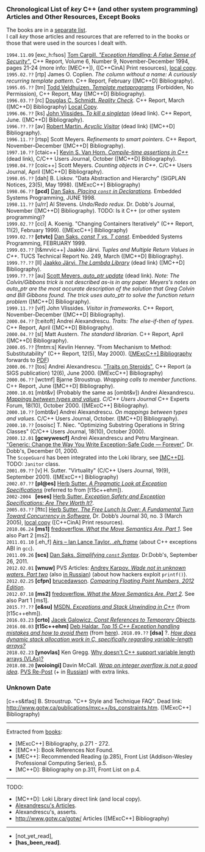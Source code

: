 ### Chronological List of _key_ C++ (and other system programming) Articles and Other Resources, Except Books
The books are in a [separate list](https://github.com/kuzminrobin/code_review_notes/blob/master/book_list.md).  
I call _key_ those articles and resources that are referred to in the books or those that were used in the sources I dealt with.  

`1994.11.09` [exc_h:fsos] [Tom Cargill. _"Exception Handling: A False Sense of Security"_](http://ptgmedia.pearsoncmg.com/images/020163371x/supplements/Exception_Handling_Article.html), C++ Report, Volume 6, Number 9, November-December 1994, pages 21-24 (more info: [MEC++]), ([C++CinA] Print resources), [local copy](https://github.com/kuzminrobin/code_review_notes/blob/master/local_copies/Exception_Handling_Article.html).  
`1995.02.??` [rtp] James O. Coplien. _The column without a name: A curiously recurring template pattern_. C++ Report, February ([MC++D] Bibliography).  
`1995.05.??` [tm] [Todd Veldhuizen. _Template metaprograms_](http://extreme.indiana.edu/~tveldhui/papers/Template-Metaprograms/meta-art.html) (Forbidden, No Permission), C++ Report, May ([MC++D] Bibliography).  
`1996.03.??` [rc] [Douglas C. Schmidt. _Reality Check_](http://www.cs.wustl.edu/~schmidt/editorial-3.html). C++ Report, March ([MC++D] Bibliography) [Local Copy](https://github.com/kuzminrobin/code_review_notes/blob/master/local_copies/Reality_Check_Cpp_Report.html).  
`1996.06.??` [ks] [John Vlissides. _To kill a singleton_](http://www.stat.cmu.edu/~lamj/sigs/c++-report/cppr9606.c.vlissides.html) (dead link). C++ Report, June. ([MC++D] Bibliography).  
`1996.??.??` [av] [Robert Martin. _Acyclic Visitor_](http://objectmentor.com/publications/acv.pdf) (dead link) ([MC++D] Bibliography).  
`1996.11.??` [rtsp] Scott Meyers. _Refinements to smart pointers_. C++ Report, November–December ([MC++D] Bibliography).  
`1997.10.??` [ctaic++] [Kevin S. Van Horn. _Compile-time assertions in C++_](http://www.xmission.com/~ksvhsoft/ctassert/ctassert.html) (dead link), C/C++ Users Journal, October ([MC++D] Bibliography).  
`1998.04.??` [coic++] Scott Meyers. _Counting objects in C++_. C/C++ Users Journal, April ([MC++D] Bibliography).  
`1998.05.??` [dah] B. Liskov. "Data Abstraction and Hierarchy" (SIGPLAN Notices, 23(5), May 1998).  ([MExcC++] Bibliography)  
`1998.06.??` <a name="pcd"></a> __[pcd]__ [Dan Saks. _Placing `const` in Declarations_](https://www.dansaks.com/articles/1998-06%20Placing%20const%20in%20Declarations.pdf). Embedded Systems Programming, JUNE 1998.  
`1998.11.??` [u/rr] Al Stevens. _Undo/Redo redux_. Dr. Dobb's Journal, November ([MC++D] Bibliography). TODO: Is it C++ (or other system programming)?  
`1999.02.??` [cci] A. Koenig. "Changing Containers Iteratively" (C++ Report, 11(2), February 1999). ([MExcC++] Bibliography)  
`1999.02.??` <a name="ctvtc"></a> __[ctvtc]__ [Dan Saks. _const T vs. T const_](http://www.dansaks.com/articles/1999-02%20const%20T%20vs%20T%20const.pdf). Embedded Systems Programming, FEBRUARY 1999.  
`1999.03.??` [t&mrvic++] Jaakko Järvi. _Tuples and Multiple Return Values in C++_. TUCS Technical Report No. 249, March ([MC++D] Bibliography).  
`1999.??.??` [ll] [Jaakko Järvi. _The Lambda Library_](http://lambda.cs.utu.fi) (dead link) ([MC++D] Bibliography).  
`1999.??.??` [au] [Scott Meyers. _auto_ptr update_](http://www.awl.com/cseng/titles/0-201-63371-X/auto_ptr.html) (dead link). _Note: The Colvin/Gibbons trick is not described as-is in any paper. Meyers's notes on auto_ptr are the most accurate description of the solution that Greg Colvin and Bill Gibbons found. The trick uses auto_ptr to solve the function return problem_ ([MC++D] Bibliography).  
`1999.11.??` [vif] John Vlissides. _Visitor in frameworks_. C++ Report, November–December ([MC++D] Bibliography).  
`2000.04.??` [t:eitoft] Andrei Alexandrescu. _Traits: The else-if-then of types_. C++ Report, April ([MC++D] Bibliography).  
`2000.04.??` [sl] Matt Austern. _The standard librarian_. C++ Report, April ([MC++D] Bibliography).  
`2000.05.??` [fmtm:s] Kevlin Henney. "From Mechanism to Method: Substitutability" (C++ Report, 12(5), May 2000). ([[MExcC++] Bibliography](http://www.gotw.ca/publications/mxc++/kh_substitutability.htm) forwards to [PDF](http://www.two-sdg.demon.co.uk/curbralan/papers/Substitutability.pdf))  
`2000.06.??` [tos] Andrei Alexandrescu. ["Traits on Steroids"](http://erdani.com/publications/traits_on_steroids.html), C++ Report (a SIGS publication) 12(6), June 2000. ([MExcC++] Bibliography)  
`2000.06.??` [wctmf] Bjarne Stroustrup. _Wrapping calls to member functions_. C++ Report, June ([MC++D] Bibliography).  
`2000.10.01` [mbt&v] (Probably the same as [ombt&v]) Andrei Alexandrescu. [_Mappings between types and values_](http://www.drdobbs.com/genericprogramming-mappings-between-type/184403750). _C/C++ Users Journal_ C++ Experts Forum, 18(10), October 2000. ([MExcC++] Bibliography).  
`2000.10.??` [ombt&v] Andrei Alexandrescu. _On mappings between types and values_. C/C++ Users Journal, October. ([MC++D] Bibliography).  
`2000.10.??` [osoisc] T. Niec. "Optimizing Substring Operations in String Classes" (C/C++ Users Journal, 18(10), October 2000).  
`2000.12.01` <a name="gcwywescf"></a> __[gcwywescf]__ Andrei Alexandrescu and Petru Marginean. ["Generic: Change the Way You Write Exception-Safe Code — Forever"](http://www.drdobbs.com/cpp/generic-change-the-way-you-write-excepti/184403758). Dr. Dobb's, December 01, 2000.  
The `ScopeGuard` has been integrated into the Loki library, see [[MC++D]](https://github.com/kuzminrobin/code_review_notes/blob/master/book_list.md#[MC++D]).  
TODO: `Janitor` class.  
`2001.09.??` [v] H. Sutter. "Virtuality" (C/C++ Users Journal, 19(9), September 2001).  ([MExcC++] Bibliography)  
`2002.07.??` <a name="pl@es"></a> __[pl@es]__ [Herb Sutter. _A Pragmatic Look at Exception Specifications_](http://www.gotw.ca/publications/mill22.htm) (referred to from [t15c++ehm]).  
`2002-2004 ` <a name="eses"></a> __[eses]__ [Herb Sutter. _Exception Safety and Exception Specifications: Are They Worth It?_](http://www.gotw.ca/gotw/082.htm).  
`2005.03.??` [fttc] [Herb Sutter. _The Free Lunch Is Over: A Fundamental Turn Toward Concurrency in Software_](http://www.gotw.ca/publications/concurrency-ddj.htm), Dr. Dobb’s Journal 30, no. 3 (March 2005), [local copy](https://github.com/kuzminrobin/code_review_notes/blob/master/local_copies/turn_toward_concurrency.tar.bz2) ([C++CinA] Print resources).  
`2010.06.24` <a name="ms1"></a> __[ms1]__ [fredoverflow. _What the Move Semantics Are. Part 1_](https://stackoverflow.com/a/3109981/6362941). See also Part 2 [ms2].  
`2011.01.10` <a name=".eh_f"></a> [.eh_f] [Airs – Ian Lance Taylor. _.eh_frame_](https://www.airs.com/blog/archives/460) (about C++ exceptions ABI in `gcc`).  
`2011.09.26` <a name="scs"></a> __[scs]__ [Dan Saks. _Simplifying `const` Syntax_](http://www.drdobbs.com/cpp/simplifying-const-syntax/231601151). Dr.Dobb's, September 26, 2011.  
`2012.02.01` <a name="wnuw"></a> __[wnuw]__ PVS Articles: [Andrey Karpov. _Wade not in unknown waters. Part two_](https://www.viva64.com/en/b/0129/) (also [in Russian](https://www.viva64.com/ru/b/0129/)) (about how hackers exploit `printf()`).  
`2012.02.25` <a name="cfpn"></a> __[cfpn]__ [brucedawson](https://randomascii.wordpress.com/author/brucedawson/). [_Comparing Floating Point Numbers, 2012 Edition_](https://randomascii.wordpress.com/2012/02/25/comparing-floating-point-numbers-2012-edition/).  
`2012.07.18` <a name="ms2"></a> __[ms2]__ [fredoverflow. _What the Move Semantics Are. Part 2_](https://stackoverflow.com/a/11540204/6362941). See also Part 1 [ms1].  
`2015.??.??` <a name="e&su"></a> __[e&su]__ [MSDN. _Exceptions and Stack Unwinding in C++_](https://msdn.microsoft.com/en-us/library/hh254939.aspx) (from [t15c++ehm]).  
`2016.03.23` <a name="crto"></a> __[crto]__ [Jacek Galowicz. _Const References to Temporary Objects_](https://blog.galowicz.de/2016/03/23/const_reference_to_temporary_object/).  
`2016.08.03` <a name="t15c++ehm"></a> __[t15c++ehm]__ [Deb Haldar. _Top 15 C++ Exception handling mistakes and how to avoid them_](http://www.acodersjourney.com/2016/08/top-15-c-exception-handling-mistakes-avoid/) (from [here](https://blog.tartanllama.xyz/optional-expected/)).
`2018.09.??` <a name="dsa"></a>__[dsa]__ ?. _[How does dynamic stack allocation work in C, specifically regarding variable-length arrays?](https://www.quora.com/How-does-dynamic-stack-allocation-work-in-C-specifically-regarding-variable-length-arrays)_  
`2018.02.23` <a name="ynovlas"></a>__[ynovlas]__ Ken Gregg. [Why doesn't C++ support variable length arrays (VLAs)?](https://blog.bytellect.com/software-development/cplusplus/why-doesnt-c-support-variable-length-arrays-vlas/)  
`2018.08.20` <a name="woioingi"></a>__[woioingi]__  Davin McCall. _[Wrap on integer overflow is not a good idea](https://davmac.wordpress.com/2018/08/20/wrap-on-integer-overflow-is-not-a-good-idea/)_. [PVS Re-Post](https://www.viva64.com/en/b/0589/) (+ in [Russian](https://www.viva64.com/ru/b/0589/)) with extra links.  

### Unknown Date
[c++s&tfaq] B. Stroustrup. "C++ Style and Technique FAQ". Dead link: http://www.gotw.ca/publications/mxc++/bs_constraints.htm. ([MExcC++] Bibliography)  

---
Extracted from [books](https://github.com/kuzminrobin/code_review_notes/blob/master/book_list.md):  
+ [MExcC++] Bibliography, p.271 - 272.
+ [EMC++]: Book References Not Found.  
+ [MEC++]: Recommended Reading (p.285), Front List (Addison-Wesley Professional Computing Series), p.5.  
+ [MC++D]: Bibliography on p.311, Front List on p.4.

---
TODO:  
+ [MC++D]: Loki Library direct link (and local copy).  
+ [Alexandrescu's Articles](http://erdani.com/index.php/articles/).  
+ Alexandrescu's, asserts.  
+ http://www.gotw.ca/gotw/ Articles ([MExcC++] Bibliography)

---
* [not_yet_read],  
* __[has_been_read]__.
